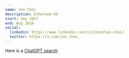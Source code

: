 ```yaml
---
name: Jon Choi
description: Ethereum OG
start: Sep 2017
end: Aug 2018
social:
  linkedin: https://www.linkedin.com/in/jonathan-choi/
  twitter: https://x.com/jon_choi_
---
```

Here is a [ChatGPT search](https://chatgpt.com/share/e/68a8e968-8464-8002-a997-bbcdb5bd2f6a)


